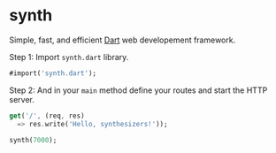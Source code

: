 synth
=====

Simple, fast, and efficient [Dart](http://dartlang.org) web developement framework.

Step 1: Import `synth.dart` library.

```dart
#import('synth.dart');
```

Step 2: And in your `main` method define your routes and start the HTTP server.

```dart
get('/', (req, res)
  => res.write('Hello, synthesizers!'));

synth(7000);
```